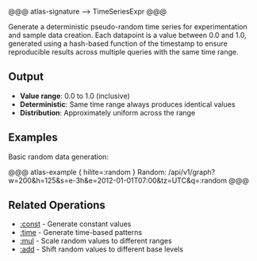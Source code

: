 @@@ atlas-signature
<empty>
-->
TimeSeriesExpr
@@@

Generate a deterministic pseudo-random time series for experimentation and sample data creation.
Each datapoint is a value between 0.0 and 1.0, generated using a hash-based function of the
timestamp to ensure reproducible results across multiple queries with the same time range.

## Output

* **Value range**: 0.0 to 1.0 (inclusive)
* **Deterministic**: Same time range always produces identical values
* **Distribution**: Approximately uniform across the range

## Examples

Basic random data generation:

@@@ atlas-example { hilite=:random }
Random: /api/v1/graph?w=200&h=125&s=e-3h&e=2012-01-01T07:00&tz=UTC&q=:random
@@@

## Related Operations

* [:const](const.md) - Generate constant values
* [:time](time.md) - Generate time-based patterns
* [:mul](mul.md) - Scale random values to different ranges
* [:add](add.md) - Shift random values to different base levels
